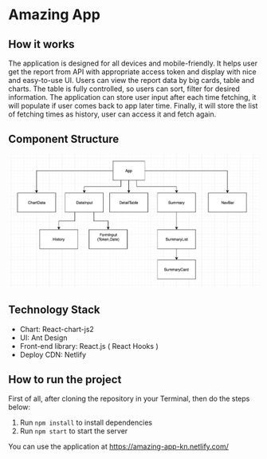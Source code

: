 # Amazing App

## How it works

The application is designed for all devices and mobile-friendly. It helps user get the report from API with appropriate access token and display with nice and easy-to-use UI. Users can view the report data by big cards, table and charts. The table is fully controlled, so users can sort, filter for desired information. The application can store user input after each time fetching, it will populate if user comes back to app later time. Finally, it will store the list of fetching times as history, user can access it and fetch again.

## Component Structure

![alt text](https://github.com/khang6294/amazing-app/blob/master/Component%20Structure.png)

## Technology Stack

- Chart: React-chart-js2
- UI: Ant Design
- Front-end library: React.js ( React Hooks )
- Deploy CDN: Netlify

## How to run the project

First of all, after cloning the repository in your Terminal, then do the steps below:

1. Run `npm install` to install dependencies
2. Run `npm start` to start the server

You can use the application at https://amazing-app-kn.netlify.com/
